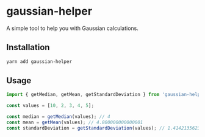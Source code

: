 # gaussian-helper

A simple tool to help you with Gaussian calculations.

## Installation

```bash
yarn add gaussian-helper
```

## Usage

```ts
import { getMedian, getMean, getStandardDeviation } from 'gaussian-helper';

const values = [10, 2, 3, 4, 5];

const median = getMedian(values); // 4
const mean = getMean(values); // 4.800000000000001
const standardDeviation = getStandardDeviation(values); // 1.4142135623730951
```
